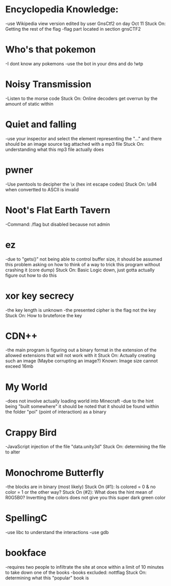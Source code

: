 # Encyclopedia Knowledge:
-use Wikipedia view version edited by user GnsCtf2 on day Oct 11
Stuck On: Getting the rest of the flag
-flag part located in section gnsCTF2

# Who's that pokemon
-I dont know any pokemons
-use the bot in your dms and do !wtp <num>

# Noisy Transmission
-Listen to the morse code
Stuck On: Online decoders get overrun by the amount of static within

# Quiet and falling
-use your inspector and select the element representing the "..." and there
should be an image source tag attached with a mp3 file
Stuck On: understanding what this mp3 file actually does

# pwner
-Use pwntools to decipher the \x (hex int escape codes) 
Stuck On: \x84 when convertted to ASCII is invalid

# Noot's Flat Earth Tavern
-Command: /flag but disabled because not admin

# ez
-due to "gets()" not being able to control buffer size, it should be assumed
this problem asking on how to think of a way to trick this program without
crashing it (core dump)
Stuck On: Basic Logic down, just gotta actually figure out how to do this

# xor key secrecy
-the key length is unknown
-the presented cipher is the flag not the key
Stuck On: How to bruteforce the key

# CDN++
-the main program is figuring out a binary format in the extension of the allowed
extensions that will not work with it
Stuck On: Actually creating such an image (Maybe corrupting an image?)
Known: Image size cannot exceed 16mb

# My World
-does not involve actually loading world into Minecraft
-due to the hint being "built somewhere" it should be noted that it should be found
within the folder "poi" (point of interaction) as a binary

# Crappy Bird
-JavaScript injection of the file "data.unity3d"
Stuck On: determining the file to alter

# Monochrome Butterfly
-the blocks are in binary (most likely)
Stuck On (#1): Is colored = 0 & no color = 1 or the other way?
Stuck On (#2): What does the hint mean of R0G5B0? Invertting the colors does not give
you this super dark green color

# SpellingC
-use libc to understand the interactions
-use gdb

# bookface
-requires two people to infiltrate the site at once within a limit of 10 minutes to take
down one of the books
-books excluded: nottflag
Stuck On: determining what this "popular" book is
